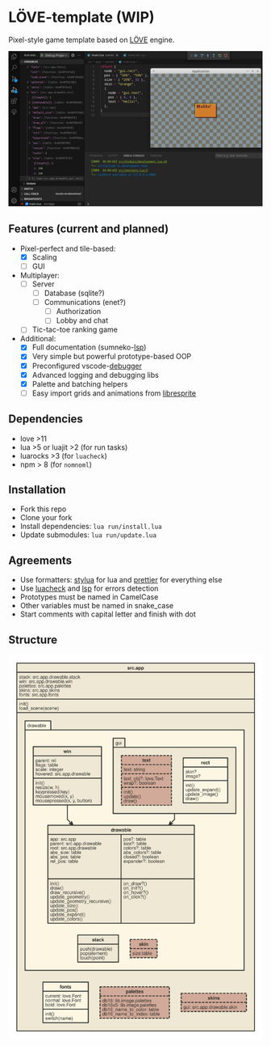 # LÖVE-template (WIP)

Pixel-style game template based on [LÖVE][] engine.

![screenshot](res/img/examples/screenshot.png)

## Features (current and planned)

- Pixel-perfect and tile-based:
  - [x] Scaling
  - [ ] GUI
- Multiplayer:
  - [ ] Server
    - [ ] Database (sqlite?)
    - [ ] Communications (enet?)
      - [ ] Authorization
      - [ ] Lobby and chat
  - [ ] Tic-tac-toe ranking game
- Additional:
  - [x] Full documentation (sumneko-[lsp][])
  - [x] Very simple but powerful prototype-based OOP
  - [x] Preconfigured vscode-[debugger][]
  - [x] Advanced logging and debugging libs
  - [x] Palette and batching helpers
  - [ ] Easy import grids and animations from [libresprite][]

## Dependencies

- love >11
- lua >5 or luajit >2 (for run tasks)
- luarocks >3 (for `luacheck`)
- npm > 8 (for `nomnoml`)

## Installation

- Fork this repo
- Clone your fork
- Install dependencies: `lua run/install.lua`
- Update submodules: `lua run/update.lua`

## Agreements

- Use formatters: [stylua][] for lua and [prettier][] for everything else
- Use [luacheck] and [lsp] for errors detection
- Prototypes must be named in CamelCase
- Other variables must be named in snake_case
- Start comments with capital letter and finish with dot

[löve]: https://love2d.org
[stylua]: https://github.com/johnnymorganz/stylua
[prettier]: https://github.com/prettier/prettier
[luacheck]: https://github.com/mpeterv/luacheck
[lsp]: https://github.com/sumneko/lua-language-server
[debugger]: https://github.com/tomblind/local-lua-debugger-vscode
[libresprite]: https://libresprite.github.io

## Structure

![src.app](uml/app.svg)
